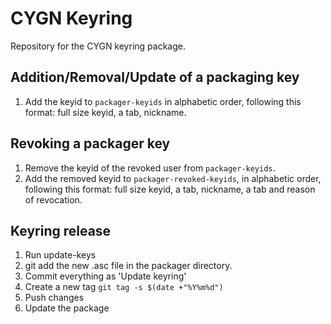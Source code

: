 # CYGN Keyring

Repository for the CYGN keyring package.

## Addition/Removal/Update of a packaging key

1. Add the keyid to `packager-keyids` in alphabetic order, following this
   format: full size keyid, a tab, nickname.

## Revoking a packager key

1. Remove the keyid of the revoked user from `packager-keyids`.
2. Add the removed keyid to `packager-revoked-keyids`, in alphabetic order,
   following this format: full size keyid, a tab, nickname, a tab and reason of
   revocation.

## Keyring release

1. Run update-keys
2. git add the new .asc file in the packager directory.
3. Commit everything as 'Update keyring'
4. Create a new tag ```git tag -s $(date +"%Y%m%d")```
5. Push changes
6. Update the package
